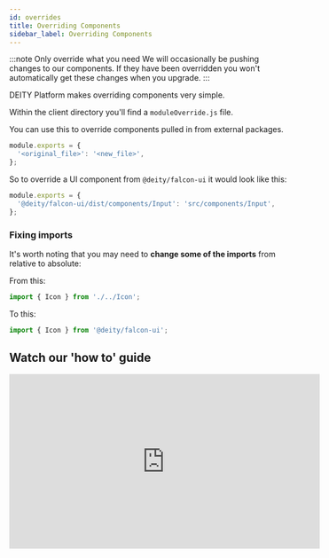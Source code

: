 ```yaml
---
id: overrides
title: Overriding Components
sidebar_label: Overriding Components
---
```


:::note Only override what you need
We will occasionally be pushing changes to our components. If they have been overridden you won't automatically get these changes when you upgrade.
:::

DEITY Platform makes overriding components very simple.

Within the client directory you'll find a `moduleOverride.js` file.

You can use this to override components pulled in from external packages.

```js
module.exports = {
  '<original_file>': '<new_file>',
};
```

So to override a UI component from `@deity/falcon-ui` it would look like this:

```js
module.exports = {
  '@deity/falcon-ui/dist/components/Input': 'src/components/Input',
};
```

### Fixing imports

It's worth noting that you may need to **change some of the imports** from relative to absolute:

From this:
```js
import { Icon } from './../Icon';
```

To this:
```js
import { Icon } from '@deity/falcon-ui';
```

## Watch our 'how to' guide
<iframe width="560" height="315" src="https://www.youtube.com/embed/caaWQ1S-lOQ?rel=0" frameborder="0" allow="accelerometer; autoplay; encrypted-media; gyroscope; picture-in-picture" allowFullScreen></iframe>
